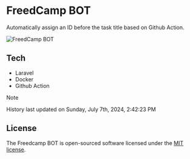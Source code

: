 # FreedCamp BOT

Automatically assign an ID before the task title based on Github Action.

![FreedCamp BOT](https://repository-images.githubusercontent.com/737932867/7d34798b-2680-471c-b089-a78a718d3d6a)

## Tech

- Laravel
- Docker
- Github Action

> [!NOTE]  
> History last updated on Sunday, July 7th, 2024, 2:42:23 PM

## License

The Freedcamp BOT is open-sourced software licensed under the [MIT license](https://opensource.org/licenses/MIT).
